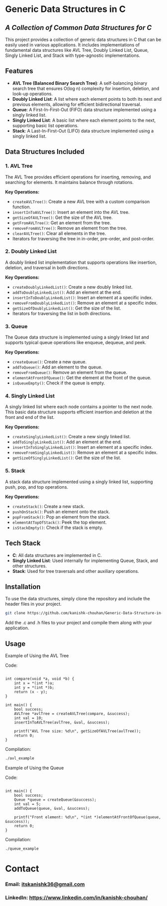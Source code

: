 
# Generic Data Structures in C
## _A Collection of Common Data Structures for C_

This project provides a collection of generic data structures in C that can be easily used in various applications. It includes implementations of fundamental data structures like AVL Tree, Doubly Linked List, Queue, Singly Linked List, and Stack with type-agnostic implementations.

## Features

- **AVL Tree (Balanced Binary Search Tree)**: A self-balancing binary search tree that ensures O(log n) complexity for insertion, deletion, and look-up operations.
- **Doubly Linked List**: A list where each element points to both its next and previous elements, allowing for efficient bidirectional traversal.
- **Queue**: A First-In-First-Out (FIFO) data structure implemented using a singly linked list.
- **Singly Linked List**: A basic list where each element points to the next, supporting basic list operations.
- **Stack**: A Last-In-First-Out (LIFO) data structure implemented using a singly linked list.

## Data Structures Included

### 1. **AVL Tree**

The AVL Tree provides efficient operations for inserting, removing, and searching for elements. It maintains balance through rotations.

**Key Operations:**
- `createAVLTree()`: Create a new AVL tree with a custom comparison function.
- `insertInToAVLTree()`: Insert an element into the AVL tree.
- `getSizeOfAVLTree()`: Get the size of the AVL tree.
- `getFromAVLTree()`: Get an element from the tree.
- `removeFromAVLTree()`: Remove an element from the tree.
- `clearAVLTree()`: Clear all elements in the tree.
- Iterators for traversing the tree in in-order, pre-order, and post-order.

### 2. **Doubly Linked List**

A doubly linked list implementation that supports operations like insertion, deletion, and traversal in both directions.

**Key Operations:**
- `createDoublyLinkedList()`: Create a new doubly linked list.
- `addToDoublyLinkedList()`: Add an element at the end.
- `insertInToDoublyLinkedList()`: Insert an element at a specific index.
- `removeFromDoublyLinkedList()`: Remove an element at a specific index.
- `getSizeOfDoublyLinkedList()`: Get the size of the list.
- Iterators for traversing the list in both directions.

### 3. **Queue**

The Queue data structure is implemented using a singly linked list and supports typical queue operations like enqueue, dequeue, and peek.

**Key Operations:**
- `createQueue()`: Create a new queue.
- `addToQueue()`: Add an element to the queue.
- `removeFromQueue()`: Remove an element from the queue.
- `elementAtFrontOfQueue()`: Get the element at the front of the queue.
- `isQueueEmpty()`: Check if the queue is empty.

### 4. **Singly Linked List**

A singly linked list where each node contains a pointer to the next node. This basic data structure supports efficient insertion and deletion at the front and end of the list.

**Key Operations:**
- `createSinglyLinkedList()`: Create a new singly linked list.
- `addToSinglyLinkedList()`: Add an element at the end.
- `insertInToSinglyLinkedList()`: Insert an element at a specific index.
- `removeFromSinglyLinkedList()`: Remove an element at a specific index.
- `getSizeOfSinglyLinkedList()`: Get the size of the list.

### 5. **Stack**

A stack data structure implemented using a singly linked list, supporting push, pop, and top operations.

**Key Operations:**
- `createStack()`: Create a new stack.
- `pushOnStack()`: Push an element onto the stack.
- `popFromStack()`: Pop an element from the stack.
- `elementAtTopOfStack()`: Peek the top element.
- `isStackEmpty()`: Check if the stack is empty.

## Tech Stack

- **C**: All data structures are implemented in C.
- **Singly Linked List**: Used internally for implementing Queue, Stack, and other structures.
- **Stack**: Used for tree traversals and other auxiliary operations.

## Installation

To use the data structures, simply clone the repository and include the header files in your project.

```sh
git clone https://github.com/kanishk-chouhan/Generic-Data-Structure-in-C.git
```
Add the .c and .h files to your project and compile them along with your application.

## Usage

Example of Using the AVL Tree

Code:

```#include "tm_avl.h"

int compare(void *a, void *b) {
    int x = *(int *)a;
    int y = *(int *)b;
    return (x - y);
}

int main() {
    bool success;
    AVLTree *avlTree = createAVLTree(compare, &success);
    int val = 10;
    insertInToAVLTree(avlTree, &val, &success);

    printf("AVL Tree size: %d\n", getSizeOfAVLTree(avlTree));
    return 0;
}
```

Compilation:

```gcc -o avl_example main.c tm_avl.c tm_stack.c tm_common.c
./avl_example
```

Example of Using the Queue

Code:

```#include "tm_queue.h"

int main() {
    bool success;
    Queue *queue = createQueue(&success);
    int val = 5;
    addToQueue(queue, &val, &success);

    printf("Front element: %d\n", *(int *)elementAtFrontOfQueue(queue, &success));
    return 0;
}
```
Compilation:

```gcc -o queue_example main.c tm_queue.c tm_sll.c tm_common.c
./queue_example
```

# Contact

### Email: itskanishk36@gmail.com

### LinkedIn: https://www.linkedin.com/in/kanishk-chouhan/
